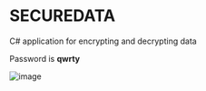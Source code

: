 # SECUREDATA
 C# application for encrypting and decrypting data

 Password is **qwrty**

![image](https://github.com/tltrus/SECUREDATA/assets/77125487/36175be9-be0a-4e86-a2c9-f49754b425f3)
